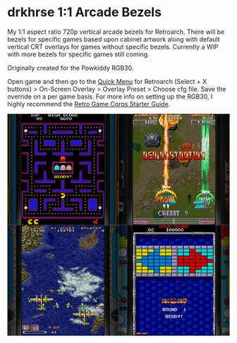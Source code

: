 # drkhrse 1:1 Arcade Bezels
My 1:1 aspect ratio 720p vertical arcade bezels for Retroarch. There will be bezels for specific games based upon cabinet artwork along with default vertical CRT overlays for games without specific bezels. Currently a WIP with more bezels for specific games still coming.

Originally created for the Powkiddy RGB30.

Open game and then go to the [Quick Menu](https://github.com/OnionUI/Onion/wiki/Global-Shortcuts) for Retroarch (Select + X buttons) > On-Screen Overlay > Overlay Preset > Choose cfg file. Save the override on a per game basis. For more info on setting up the RGB30, I highly recommend the [Retro Game Corps Starter Guide](https://retrogamecorps.com/2023/10/27/powkiddy-rgb30-starter-guide/#Bezels).

![Screenshot](/screenshots/overview.png)
